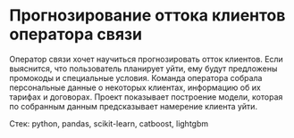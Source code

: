 # Прогнозирование оттока клиентов оператора связи

Оператор связи хочет научиться прогнозировать отток клиентов. Если выяснится, что пользователь планирует уйти, ему будут предложены промокоды и специальные условия. Команда оператора собрала персональные данные о некоторых клиентах, информацию об их тарифах и договорах. Проект показывает построение модели, которая по собранным данным предсказывает намерение клиента уйти.

Стек: python, pandas, scikit-learn, catboost, lightgbm
